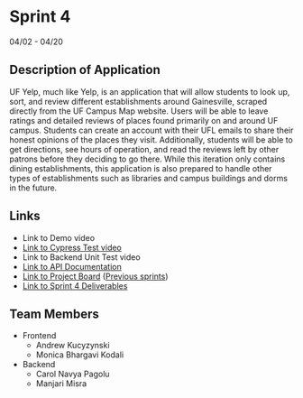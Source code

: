 # Sprint 4
04/02 - 04/20

## Description of Application

UF Yelp, much like Yelp, is an application that will allow students to look up, sort, and review different establishments around Gainesville, scraped directly from the UF Campus Map website. Users will be able to leave ratings and detailed reviews of places found primarily on and around UF campus. Students can create an account with their UFL emails to share their honest opinions of the places they visit. Additionally, students will be able to get directions, see hours of operation, and read the reviews left by other patrons before they deciding to go there. While this iteration only contains dining establishments, this application is also prepared to handle other types of establishments such as libraries and campus buildings and dorms in the future.

## Links
* Link to Demo video
* [Link to Cypress Test video](https://github.com/Monicakodali/SEPROJECT/tree/main/Sprints/Sprint4/CypressTest.mp4)
* Link to Backend Unit Test video
* [Link to API Documentation](https://github.com/Monicakodali/SEPROJECT/wiki/Backend-Documentation)
* [Link to Project Board](https://github.com/Monicakodali/SEPROJECT/projects/5) ([Previous sprints](https://github.com/Monicakodali/SEPROJECT/projects?query=))
* [Link to Sprint 4 Deliverables](https://github.com/Monicakodali/SEPROJECT/tree/main/Sprints/Sprint4) 

## Team Members
* Frontend
  * Andrew Kucyzynski
  * Monica Bhargavi Kodali
* Backend
  * Carol Navya Pagolu
  * Manjari Misra
